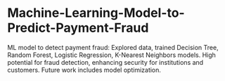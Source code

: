 # Machine-Learning-Model-to-Predict-Payment-Fraud
ML model to detect payment fraud: Explored data, trained Decision Tree, Random Forest, Logistic Regression, K-Nearest Neighbors models. High potential for fraud detection, enhancing security for institutions and customers. Future work includes model optimization.
